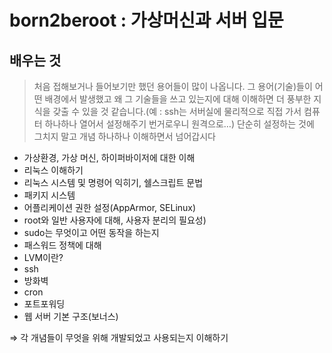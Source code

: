 # born2beroot : 가상머신과 서버 입문

## 배우는 것

> 처음 접해보거나 들어보기만 했던 용어들이 많이 나옵니다. 
그 용어(기술)들이 어떤 배경에서 발생했고 왜 그 기술들을 쓰고 있는지에 대해 이해하면 더 풍부한 지식을 갖출 수 있을 것 같습니다.(예 : ssh는 서버실에 물리적으로 직접 가서 컴퓨터 하나하나 열어서 설정해주기 번거로우니 원격으로…)
단순히 설정하는 것에 그치지 말고 개념 하나하나 이해하면서 넘어갑시다
> 
- 가상환경, 가상 머신, 하이퍼바이저에 대한 이해
- 리눅스 이해하기
- 리눅스 시스템 및 명령어 익히기, 쉘스크립트 문법
- 패키지 시스템
- 어플리케이션 권한 설정(AppArmor, SELinux)
- root와 일반 사용자에 대해, 사용자 분리의 필요성)
- sudo는 무엇이고 어떤 동작을 하는지
- 패스워드 정책에 대해
- LVM이란?
- ssh
- 방화벽
- cron
- 포트포워딩
- 웹 서버 기본 구조(보너스)

⇒ 각 개념들이 무엇을 위해 개발되었고 사용되는지 이해하기
